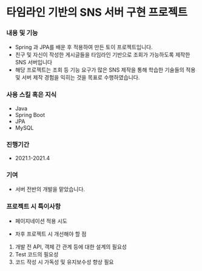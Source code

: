 # 타임라인 기반의 SNS 서버 구현 프로젝트

### 내용 및 기능

- Spring 과 JPA를 배운 후 적용하여 만든 토이 프로젝트입니다.
- 친구 및 자신이 작성한 게시글들을 타임라인 기반으로
  조회가 가능하도록 제작한 SNS 서버입니다
- 해당 프로젝트는 조회 등 기능 요구가 많은 SNS 제작을 통해 학습한 기술들의 적용 및 
서버 제작 경험을 익히는 것을 목표로 수행하였습니다.

### 사용 스킬 혹은 지식

- Java
- Spring Boot
- JPA
- MySQL

### 진행기간

- 2021.1-2021.4

### 기여

- 서버 전반의 개발을 맡았습니다.


### 프로젝트 시 특이사항 

- 페이지네이션 적용 시도 

- 차후 프로젝트 시 개선해야 할 점 
 1) 개발 전 API, 객체 간 관계 등에 대한 설계의 필요성 
 2) Test 코드의 필요성 
 3) 코드 작성 시 가독성 및 유지보수성 향상 필요 
